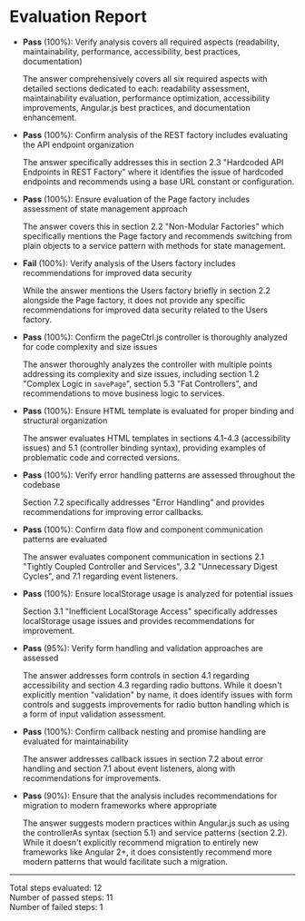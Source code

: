 # Evaluation Report

- **Pass** (100%): Verify analysis covers all required aspects (readability, maintainability, performance, accessibility, best practices, documentation)
  
  The answer comprehensively covers all six required aspects with detailed sections dedicated to each: readability assessment, maintainability evaluation, performance optimization, accessibility improvements, Angular.js best practices, and documentation enhancement.

- **Pass** (100%): Confirm analysis of the REST factory includes evaluating the API endpoint organization
  
  The answer specifically addresses this in section 2.3 "Hardcoded API Endpoints in REST Factory" where it identifies the issue of hardcoded endpoints and recommends using a base URL constant or configuration.

- **Pass** (100%): Ensure evaluation of the Page factory includes assessment of state management approach
  
  The answer covers this in section 2.2 "Non-Modular Factories" which specifically mentions the Page factory and recommends switching from plain objects to a service pattern with methods for state management.

- **Fail** (100%): Verify analysis of the Users factory includes recommendations for improved data security
  
  While the answer mentions the Users factory briefly in section 2.2 alongside the Page factory, it does not provide any specific recommendations for improved data security related to the Users factory.

- **Pass** (100%): Confirm the pageCtrl.js controller is thoroughly analyzed for code complexity and size issues
  
  The answer thoroughly analyzes the controller with multiple points addressing its complexity and size issues, including section 1.2 "Complex Logic in `savePage`", section 5.3 "Fat Controllers", and recommendations to move business logic to services.

- **Pass** (100%): Ensure HTML template is evaluated for proper binding and structural organization
  
  The answer evaluates HTML templates in sections 4.1-4.3 (accessibility issues) and 5.1 (controller binding syntax), providing examples of problematic code and corrected versions.

- **Pass** (100%): Verify error handling patterns are assessed throughout the codebase
  
  Section 7.2 specifically addresses "Error Handling" and provides recommendations for improving error callbacks.

- **Pass** (100%): Confirm data flow and component communication patterns are evaluated
  
  The answer evaluates component communication in sections 2.1 "Tightly Coupled Controller and Services", 3.2 "Unnecessary Digest Cycles", and 7.1 regarding event listeners.

- **Pass** (100%): Ensure localStorage usage is analyzed for potential issues
  
  Section 3.1 "Inefficient LocalStorage Access" specifically addresses localStorage usage issues and provides recommendations for improvement.

- **Pass** (95%): Verify form handling and validation approaches are assessed
  
  The answer addresses form controls in section 4.1 regarding accessibility and section 4.3 regarding radio buttons. While it doesn't explicitly mention "validation" by name, it does identify issues with form controls and suggests improvements for radio button handling which is a form of input validation assessment.

- **Pass** (100%): Confirm callback nesting and promise handling are evaluated for maintainability
  
  The answer addresses callback issues in section 7.2 about error handling and section 7.1 about event listeners, along with recommendations for improvements.

- **Pass** (90%): Ensure that the analysis includes recommendations for migration to modern frameworks where appropriate
  
  The answer suggests modern practices within Angular.js such as using the controllerAs syntax (section 5.1) and service patterns (section 2.2). While it doesn't explicitly recommend migration to entirely new frameworks like Angular 2+, it does consistently recommend more modern patterns that would facilitate such a migration.

---

Total steps evaluated: 12  
Number of passed steps: 11  
Number of failed steps: 1